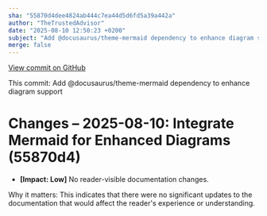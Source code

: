 ```yaml
---
sha: "55870d4dee4824ab444c7ea44d5d6fd5a39a442a"
author: "TheTrustedAdvisor"
date: "2025-08-10 12:50:23 +0200"
subject: "Add @docusaurus/theme-mermaid dependency to enhance diagram support"
merge: false
---
```


[View commit on GitHub](https://github.com/TheTrustedAdvisor/FabricAdoptionFramework/commit/55870d4dee4824ab444c7ea44d5d6fd5a39a442a)

This commit: Add @docusaurus/theme-mermaid dependency to enhance diagram support

# Changes – 2025-08-10: Integrate Mermaid for Enhanced Diagrams (55870d4)

- **[Impact: Low]** No reader-visible documentation changes.

Why it matters: This indicates that there were no significant updates to the documentation that would affect the reader's experience or understanding.
